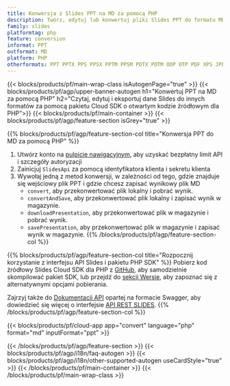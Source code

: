 ```yaml
---
title: Konwersja z Slides PPT na MD za pomocą PHP
description: Twórz, edytuj lub konwertuj pliki Slides PPT do formatu MD za pomocą interfejsu API REST i pakietu SDK PHP o otwartym kodzie źródłowym
family: slides
platformtag: php
feature: conversion
informat: PPT
outformat: MD
platform: PHP
otherformats: PPT PPTX PPS PPSX PPTM PPSM POTX POTM ODP OTP PDF XPS JPEG PNG BMP TIFF SVG HTML SWF HTML5 GIF XAML XML MPEG4
---
```


{{< blocks/products/pf/main-wrap-class isAutogenPage="true" >}}
{{< blocks/products/pf/agp/upper-banner-autogen h1="Konwertuj PPT na MD za pomocą PHP" h2="Czytaj, edytuj i eksportuj dane Slides do innych formatów za pomocą pakietu Cloud SDK o otwartym kodzie źródłowym dla PHP">}}
{{< blocks/products/pf/main-container >}}
{{< blocks/products/pf/agp/feature-section isGrey="true" >}}

{{% blocks/products/pf/agp/feature-section-col title="Konwersja PPT do MD za pomocą PHP" %}}
1. Utwórz konto na <a href="https://dashboard.aspose.cloud/">pulpicie nawigacyjnym</a>, aby uzyskać bezpłatny limit API i szczegóły autoryzacji
1. Zainicjuj ```SlidesApi``` za pomocą identyfikatora klienta i sekretu klienta
1. Wywołaj jedną z metod konwersji, w zależności od tego, gdzie znajduje się wejściowy plik PPT i gdzie chcesz zapisać wynikowy plik MD
    - ```convert```, aby przekonwertować plik lokalny i pobrać wynik.
    - ```convertAndSave```, aby przekonwertować plik lokalny i zapisać wynik w magazynie.
    - ```downloadPresentation```, aby przekonwertować plik w magazynie i pobrać wynik.
    - ```savePresentation```, aby przekonwertować plik w magazynie i zapisać wynik w magazynie.
{{% /blocks/products/pf/agp/feature-section-col %}}

{{% blocks/products/pf/agp/feature-section-col title="Rozpocznij korzystanie z interfejsu API Slides i pakietu PHP SDK" %}}
Pobierz kod źródłowy Slides Cloud SDK dla PHP z [GitHub](https://github.com/aspose-slides-cloud/aspose-slides-cloud-php), aby samodzielnie skompilować pakiet SDK, lub przejdź do [sekcji Wersje](https://releases.aspose.cloud/), aby zapoznać się z alternatywnymi opcjami pobierania.

Zajrzyj także do [Dokumentacji API](https://apireference.aspose.cloud/slides/) opartej na formacie Swagger, aby dowiedzieć się więcej o interfejsie [API REST SLIDES](https://products.aspose.cloud/slides/curl/).
{{% /blocks/products/pf/agp/feature-section-col %}}

{{< blocks/products/pf/cloud-app app="convert" language="php" format="md" inputFormat="ppt" >}}

{{< /blocks/products/pf/agp/feature-section >}}
{{< blocks/products/pf/agp/i18n/faq-autogen >}}
{{< blocks/products/pf/agp/i18n/other-supported-autogen useCardStyle="true" >}}
{{< /blocks/products/pf/main-container >}}
{{< /blocks/products/pf/main-wrap-class >}}
